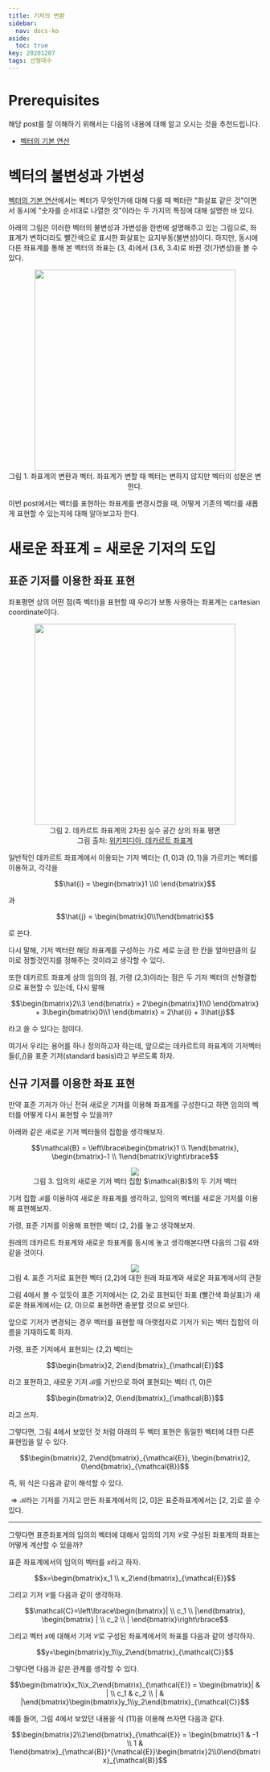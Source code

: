 ```yaml
---
title: 기저의 변환
sidebar:
  nav: docs-ko
aside:
  toc: true
key: 20201207
tags: 선형대수
---
```


# Prerequisites

해당 post를 잘 이해하기 위해서는 다음의 내용에 대해 알고 오시는 것을 추천드립니다.

* [벡터의 기본 연산](https://angeloyeo.github.io/2020/09/07/basic_vector_operation.html)

# 벡터의 불변성과 가변성

[벡터의 기본 연산](https://angeloyeo.github.io/2020/09/07/basic_vector_operation.html)에서는 벡터가 무엇인가에 대해 다룰 때 벡터란 "화살표 같은 것"이면서 동시에 "숫자를 순서대로 나열한 것"이라는 두 가지의 특징에 대해 설명한 바 있다.

아래의 그림은 이러한 벡터의 불변성과 가변성을 한번에 설명해주고 있는 그림으로, 좌표계가 변하더라도 빨간색으로 표시한 화살표는 요지부동(불변성)이다. 하지만, 동시에 다른 좌표계를 통해 본 벡터의 좌표는 (3, 4)에서 (3.6, 3.4)로 바뀐 것(가변성)을 볼 수 있다.

<p align = "center">
  <img width = "400" src = "https://raw.githubusercontent.com/angeloyeo/angeloyeo.github.io/master/pics/2020-09-07-basic_vector_operation/pic1.png">
  <br>
  그림 1. 좌표계의 변환과 벡터. 좌표계가 변할 때 벡터는 변하지 않지만 벡터의 성분은 변한다.
</p>

이번 post에서는 벡터를 표현하는 좌표계를 변경시켰을 때, 어떻게 기존의 벡터를 새롭게 표현할 수 있는지에 대해 알아보고자 한다.

# 새로운 좌표계 = 새로운 기저의 도입

## 표준 기저를 이용한 좌표 표현

좌표평면 상의 어떤 점(즉 벡터)을 표현할 때 우리가 보통 사용하는 좌표계는 cartesian coordinate이다.

<p align = "center">
  <img width = "400" src = "https://raw.githubusercontent.com/angeloyeo/angeloyeo.github.io/master/pics/2020-12-07-change_of_basis/Cartesian-coordinate-system.png">
  <br>
  그림 2. 데카르트 좌표계의 2차원 실수 공간 상의 좌표 평면
  <br> 그림 출처: <a href = "https://ko.wikipedia.org/wiki/%EB%8D%B0%EC%B9%B4%EB%A5%B4%ED%8A%B8_%EC%A2%8C%ED%91%9C%EA%B3%84"> 위키피디아, 데카르트 좌표계 </a>
</p>

일반적인 데카르트 좌표계에서 이용되는 기저 벡터는 $(1,0)$과 $(0,1)$을 가르키는 벡터를 이용하고, 각각을

$$\hat{i} = \begin{bmatrix}1 \\0 \end{bmatrix}$$

과

$$\hat{j} = \begin{bmatrix}0\\1\end{bmatrix}$$

로 쓴다.

다시 말해, 기저 벡터란 해당 좌표계를 구성하는 가로 세로 눈금 한 칸을 얼마만큼의 길이로 정할것인지를 정해주는 것이라고 생각할 수 있다.

또한 데카르트 좌표계 상의 임의의 점, 가령 (2,3)이라는 점은 두 기저 벡터의 선형결합으로 표현할 수 있는데, 다시 말해

$$\begin{bmatrix}2\\3 \end{bmatrix} = 2\begin{bmatrix}1\\0 \end{bmatrix} + 3\begin{bmatrix}0\\1 \end{bmatrix} = 2\hat{i} + 3\hat{j}$$

라고 쓸 수 있다는 점이다.

여기서 우리는 용어를 하나 정의하고자 하는데, 앞으로는 데카르트의 좌표계의 기저벡터들($\hat{i}, \hat{j}$)을 표준 기저(standard basis)라고 부르도록 하자.

## 신규 기저를 이용한 좌표 표현

만약 표준 기저가 아닌 전혀 새로운 기저를 이용해 좌표계를 구성한다고 하면 임의의 벡터를 어떻게 다시 표현할 수 있을까?

아래와 같은 새로운 기저 벡터들의 집합을 생각해보자.

$$\mathcal{B} = \left\lbrace\begin{bmatrix}1 \\ 1\end{bmatrix}, \begin{bmatrix}-1 \\ 1\end{bmatrix}\right\rbrace$$

<p align = "center">
  <img src = "https://raw.githubusercontent.com/angeloyeo/angeloyeo.github.io/master/pics/2020-12-07-change_of_basis/pic1.png">
  <br>
  그림 3. 임의의 새로운 기저 벡터 집합 $\mathcal{B}$의 두 기저 벡터
</p>

기저 집합 $\mathcal{B}$를 이용하여 새로운 좌표계를 생각하고, 임의의 벡터를 새로운 기저를 이용해 표현해보자.

가령, 표준 기저를 이용해 표현한 벡터 (2, 2)를 놓고 생각해보자.

원래의 데카르트 좌표계와 새로운 좌표계를 동시에 놓고 생각해본다면 다음의 그림 4와 같을 것이다.

<p align = "center">
  <img src = "https://raw.githubusercontent.com/angeloyeo/angeloyeo.github.io/master/pics/2020-12-07-change_of_basis/pic2.png">
  <br>
  그림 4. 표준 기저로 표현한 벡터 (2,2)에 대한 원래 좌표계와 새로운 좌표계에서의 관찰
</p>

그림 4에서 볼 수 있듯이 표준 기저에서는 (2, 2)로 표현되던 좌표 (빨간색 화살표)가 새로운 좌표게에서는 (2, 0)으로 표현하면 충분할 것으로 보인다.

앞으로 기저가 변경되는 경우 벡터를 표현할 때 아랫첨자로 기저가 되는 벡터 집합의 이름을 기재하도록 하자.

가령, 표준 기저에서 표현되는 (2,2) 벡터는

$$\begin{bmatrix}2, 2\end{bmatrix}_{\mathcal{E}}$$

라고 표현하고, 새로운 기저 $\mathcal{B}$를 기반으로 하여 표현되는 벡터 (1, 0)은 

$$\begin{bmatrix}2, 0\end{bmatrix}_{\mathcal{B}}$$

라고 쓰자.

그렇다면, 그림 4에서 보았던 것 처럼 아래의 두 벡터 표현은 동일한 벡터에 대한 다른 표현임을 알 수 있다.

$$\begin{bmatrix}2, 2\end{bmatrix}_{\mathcal{E}}, \begin{bmatrix}2, 0\end{bmatrix}_{\mathcal{B}}$$

[//]:# (식 7)

즉, 위 식은 다음과 같이 해석할 수 있다.

$\Rightarrow \mathcal{B}$라는 기저를 가지고 만든 좌표계에서의 [2, 0]은 표준좌표계에서는 [2, 2]로 쓸 수 있다.

---

그렇다면 표준좌표계의 임의의 벡터에 대해서 임의의 기저 $\mathcal{C}$로 구성된 좌표계의 좌표는 어떻게 계산할 수 있을까?

표준 좌표계에서의 임의의 벡터를 $x$라고 하자.

$$x=\begin{bmatrix}x_1 \\ x_2\end{bmatrix}_{\mathcal{E}}$$

그리고 기저 $\mathcal{C}$를 다음과 같이 생각하자.

$$\mathcal{C}=\left\lbrace\begin{bmatrix}| \\ c_1 \\ |\end{bmatrix}, \begin{bmatrix} | \\ c_2 \\ | \end{bmatrix}\right\rbrace$$

그리고 벡터 $x$에 대해서 기저 $\mathcal{C}$로 구성된 좌표계에서의 좌표를 다음과 같이 생각하자.

$$y=\begin{bmatrix}y_1\\y_2\end{bmatrix}_{\mathcal{C}}$$

그렇다면 다음과 같은 관계를 생각할 수 있다.

$$\begin{bmatrix}x_1\\x_2\end{bmatrix}_{\mathcal{E}} = \begin{bmatrix}| & | \\ c_1 & c_2 \\ | & |\end{bmatrix}\begin{bmatrix}y_1\\y_2\end{bmatrix}_{\mathcal{C}}$$

[//]:# (식 11) 


예를 들어, 그림 4에서 보았던 내용을 식 (11)을 이용해 쓰자면 다음과 같다.

$$\begin{bmatrix}2\\2\end{bmatrix}_{\mathcal{E}} = \begin{bmatrix}1 & -1 \\ 1 & 1\end{bmatrix}_{\mathcal{B}}^{\mathcal{E}}\begin{bmatrix}2\\0\end{bmatrix}_{\mathcal{B}}$$
